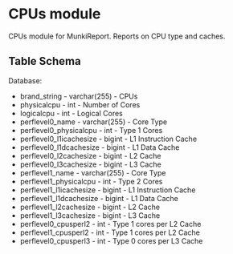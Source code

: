 CPUs module
==============

CPUs module for MunkiReport. Reports on CPU type and caches. 


Table Schema
-----

Database:
* brand_string - varchar(255) - CPUs
* physicalcpu - int - Number of Cores
* logicalcpu - int - Logical Cores
* perflevel0_name - varchar(255) - Core Type
* perflevel0_physicalcpu - int - Type 1 Cores
* perflevel0_l1icachesize - bigint - L1 Instruction Cache
* perflevel0_l1dcachesize - bigint - L1 Data Cache
* perflevel0_l2cachesize - bigint - L2 Cache
* perflevel0_l3cachesize - bigint - L3 Cache
* perflevel1_name - varchar(255) - Core Type
* perflevel1_physicalcpu - int - Type 2 Cores
* perflevel1_l1icachesize - bigint - L1 Instruction Cache
* perflevel1_l1dcachesize - bigint - L1 Data Cache
* perflevel1_l2cachesize - bigint - L2 Cache
* perflevel1_l3cachesize - bigint - L3 Cache
* perflevel0_cpusperl2 - int - Type 1 cores per L2 Cache
* perflevel1_cpusperl2 - int - Type 1 cores per L2 Cache
* perflevel0_cpusperl3 - int - Type 0 cores per L3 Cache
